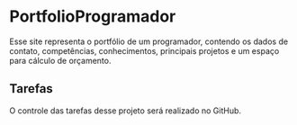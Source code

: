# PortfolioProgramador
Esse site representa o portfólio de um programador, contendo os dados de contato, competências, conhecimentos, principais projetos e um espaço para cálculo de orçamento.

## Tarefas

O  controle das tarefas desse projeto será realizado  no GitHub.
